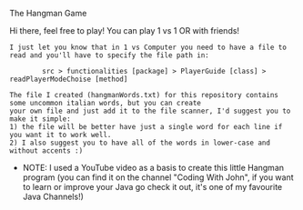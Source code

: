The Hangman Game

Hi there, feel free to play!
You can play 1 vs 1 OR with friends!

	I just let you know that in 1 vs Computer you need to have a file to read and you'll have to specify the file path in:
	
      		src > functionalities [package] > PlayerGuide [class] > readPlayerModeChoise [method]
		
  	The file I created (hangmanWords.txt) for this repository contains some uncommon italian words, but you can create
  	your own file and just add it to the file scanner, I'd suggest you to make it simple:
	1) the file will be better have just a single word for each line if you want it to work well. 
  	2) I also suggest you to have all of the words in lower-case and without accents :)

- NOTE:
	I used a YouTube video as a basis to create this little Hangman program (you can find it on the channel "Coding With John", if you want to learn or improve your Java go check it out, it's one of my favourite Java Channels!)
